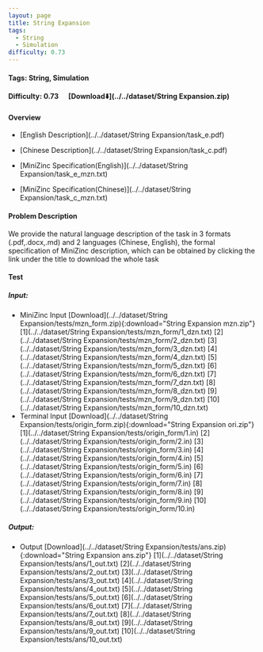 ```yaml
---
layout: page
title: String Expansion
tags:
  - String
  - Simulation
difficulty: 0.73
---
```


#### Tags: String, Simulation
#### Difficulty: 0.73 &nbsp;&nbsp;&nbsp;&nbsp; [Download⬇️](../../dataset/String Expansion.zip)
#### Overview
- [English Description](../../dataset/String Expansion/task_e.pdf)
- [Chinese Description](../../dataset/String Expansion/task_c.pdf)
- [MiniZinc Specification(English)](../../dataset/String Expansion/task_e_mzn.txt)

- [MiniZinc Specification(Chinese)](../../dataset/String Expansion/task_c_mzn.txt)

#### Problem Description
We provide the natural language description of the task in 3 formats (.pdf,.docx,.md) and 2 languages (Chinese, English), the formal specification of MiniZinc description, which can be obtained by clicking the link under the title to download the whole task
#### Test
##### Input:
- MiniZinc Input [Download](../../dataset/String Expansion/tests/mzn_form.zip){:download="String Expansion mzn.zip"} [1](../../dataset/String Expansion/tests/mzn_form/1_dzn.txt) [2](../../dataset/String Expansion/tests/mzn_form/2_dzn.txt) [3](../../dataset/String Expansion/tests/mzn_form/3_dzn.txt) [4](../../dataset/String Expansion/tests/mzn_form/4_dzn.txt) [5](../../dataset/String Expansion/tests/mzn_form/5_dzn.txt) [6](../../dataset/String Expansion/tests/mzn_form/6_dzn.txt) [7](../../dataset/String Expansion/tests/mzn_form/7_dzn.txt) [8](../../dataset/String Expansion/tests/mzn_form/8_dzn.txt) [9](../../dataset/String Expansion/tests/mzn_form/9_dzn.txt) [10](../../dataset/String Expansion/tests/mzn_form/10_dzn.txt) 
- Terminal Input [Download](../../dataset/String Expansion/tests/origin_form.zip){:download="String Expansion ori.zip"} [1](../../dataset/String Expansion/tests/origin_form/1.in) [2](../../dataset/String Expansion/tests/origin_form/2.in) [3](../../dataset/String Expansion/tests/origin_form/3.in) [4](../../dataset/String Expansion/tests/origin_form/4.in) [5](../../dataset/String Expansion/tests/origin_form/5.in) [6](../../dataset/String Expansion/tests/origin_form/6.in) [7](../../dataset/String Expansion/tests/origin_form/7.in) [8](../../dataset/String Expansion/tests/origin_form/8.in) [9](../../dataset/String Expansion/tests/origin_form/9.in) [10](../../dataset/String Expansion/tests/origin_form/10.in) 

##### Output:
- Output [Download](../../dataset/String Expansion/tests/ans.zip){:download="String Expansion ans.zip"} [1](../../dataset/String Expansion/tests/ans/1_out.txt) [2](../../dataset/String Expansion/tests/ans/2_out.txt) [3](../../dataset/String Expansion/tests/ans/3_out.txt) [4](../../dataset/String Expansion/tests/ans/4_out.txt) [5](../../dataset/String Expansion/tests/ans/5_out.txt) [6](../../dataset/String Expansion/tests/ans/6_out.txt) [7](../../dataset/String Expansion/tests/ans/7_out.txt) [8](../../dataset/String Expansion/tests/ans/8_out.txt) [9](../../dataset/String Expansion/tests/ans/9_out.txt) [10](../../dataset/String Expansion/tests/ans/10_out.txt) 

